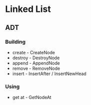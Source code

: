 # Linked List

## ADT

### Building
* create - CreateNode
* destroy - DestroyNode
* append - AppendNode
* remove - RemoveNode
* insert - InsertAfter / InsertNewHead

### Using
* get at - GetNodeAt